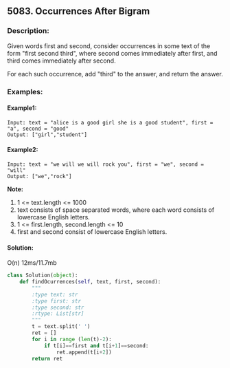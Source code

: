 ## 5083. Occurrences After Bigram ##
### Description: ###
Given words first and second, consider occurrences in some text of the form "first second third", where second comes immediately after first, and third comes immediately after second.

For each such occurrence, add "third" to the answer, and return the answer.

### Examples: ###
#### Example1: ####
```
Input: text = "alice is a good girl she is a good student", first = "a", second = "good"
Output: ["girl","student"]
```
#### Example2: ####
```
Input: text = "we will we will rock you", first = "we", second = "will"
Output: ["we","rock"]
```

**Note:**

1. 1 <= text.length <= 1000
2. text consists of space separated words, where each word consists of lowercase English letters.
3. 1 <= first.length, second.length <= 10
4. first and second consist of lowercase English letters.


#### Solution: ####
O(n) 12ms/11.7mb
```python
class Solution(object):
    def findOcurrences(self, text, first, second):
        """
        :type text: str
        :type first: str
        :type second: str
        :rtype: List[str]
        """
        t = text.split(' ')
        ret = []
        for i in range (len(t)-2):
            if t[i]==first and t[i+1]==second:
                ret.append(t[i+2])
        return ret
```
